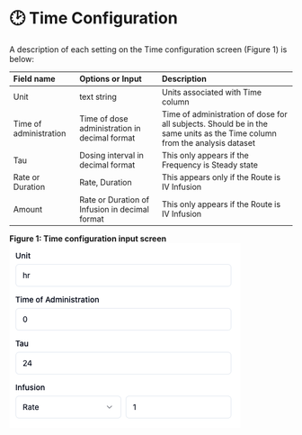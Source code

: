 # 🕑 Time Configuration

A description of each setting on the Time configuration screen (Figure 1) is below:

|Field name|Options or Input|Description|
|:---|:---|:---|
|Unit|text string|Units associated with Time column|
|Time of administration|Time of dose administration in decimal format| Time of administration of dose for all subjects. Should be in the same units as the Time column from the analysis dataset|
|Tau|Dosing interval in decimal format|This only appears if the Frequency is Steady state|
|Rate or Duration|Rate, Duration|This appears only if the Route is IV Infusion|
|Amount|Rate or Duration of Infusion in decimal format| This only appears if the Route is IV Infusion|

**Figure 1: Time configuration input screen**
![Time configuration input](./images/Time_input.png)